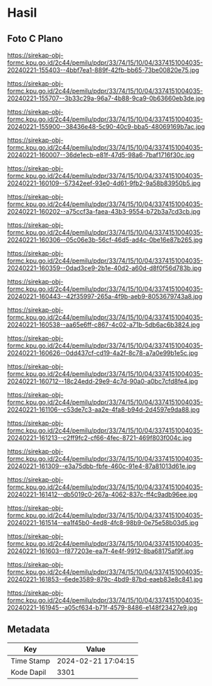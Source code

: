 # Hasil

## Foto C Plano

https://sirekap-obj-formc.kpu.go.id/2c44/pemilu/pdpr/33/74/15/10/04/3374151004035-20240221-155403--4bbf7ea1-889f-42fb-bb65-73be00820e75.jpg

https://sirekap-obj-formc.kpu.go.id/2c44/pemilu/pdpr/33/74/15/10/04/3374151004035-20240221-155707--3b33c29a-96a7-4b88-9ca9-0b63660eb3de.jpg

https://sirekap-obj-formc.kpu.go.id/2c44/pemilu/pdpr/33/74/15/10/04/3374151004035-20240221-155900--38436e48-5c90-40c9-bba5-48069169b7ac.jpg

https://sirekap-obj-formc.kpu.go.id/2c44/pemilu/pdpr/33/74/15/10/04/3374151004035-20240221-160007--36de1ecb-e81f-47d5-98a6-7baf1716f30c.jpg

https://sirekap-obj-formc.kpu.go.id/2c44/pemilu/pdpr/33/74/15/10/04/3374151004035-20240221-160109--57342eef-93e0-4d61-9fb2-9a58b83950b5.jpg

https://sirekap-obj-formc.kpu.go.id/2c44/pemilu/pdpr/33/74/15/10/04/3374151004035-20240221-160202--a75ccf3a-faea-43b3-9554-b72b3a7cd3cb.jpg

https://sirekap-obj-formc.kpu.go.id/2c44/pemilu/pdpr/33/74/15/10/04/3374151004035-20240221-160306--05c06e3b-56cf-46d5-ad4c-0be16e87b265.jpg

https://sirekap-obj-formc.kpu.go.id/2c44/pemilu/pdpr/33/74/15/10/04/3374151004035-20240221-160359--0dad3ce9-2b1e-40d2-a60d-d8f0f56d783b.jpg

https://sirekap-obj-formc.kpu.go.id/2c44/pemilu/pdpr/33/74/15/10/04/3374151004035-20240221-160443--42f35997-265a-4f9b-aeb9-8053679743a8.jpg

https://sirekap-obj-formc.kpu.go.id/2c44/pemilu/pdpr/33/74/15/10/04/3374151004035-20240221-160538--aa65e6ff-c867-4c02-a71b-5db6ac6b3824.jpg

https://sirekap-obj-formc.kpu.go.id/2c44/pemilu/pdpr/33/74/15/10/04/3374151004035-20240221-160626--0dd437cf-cd19-4a2f-8c78-a7a0e99b1e5c.jpg

https://sirekap-obj-formc.kpu.go.id/2c44/pemilu/pdpr/33/74/15/10/04/3374151004035-20240221-160712--18c24edd-29e9-4c7d-90a0-a0bc7cfd8fe4.jpg

https://sirekap-obj-formc.kpu.go.id/2c44/pemilu/pdpr/33/74/15/10/04/3374151004035-20240221-161106--c53de7c3-aa2e-4fa8-b94d-2d4597e9da88.jpg

https://sirekap-obj-formc.kpu.go.id/2c44/pemilu/pdpr/33/74/15/10/04/3374151004035-20240221-161213--c2ff9fc2-cf66-4fec-8721-469f803f004c.jpg

https://sirekap-obj-formc.kpu.go.id/2c44/pemilu/pdpr/33/74/15/10/04/3374151004035-20240221-161309--e3a75dbb-fbfe-460c-91e4-87a81013d61e.jpg

https://sirekap-obj-formc.kpu.go.id/2c44/pemilu/pdpr/33/74/15/10/04/3374151004035-20240221-161412--db5019c0-267a-4062-837c-ff4c9adb96ee.jpg

https://sirekap-obj-formc.kpu.go.id/2c44/pemilu/pdpr/33/74/15/10/04/3374151004035-20240221-161514--ea1f45b0-4ed8-4fc8-98b9-0e75e58b03d5.jpg

https://sirekap-obj-formc.kpu.go.id/2c44/pemilu/pdpr/33/74/15/10/04/3374151004035-20240221-161603--f877203e-ea7f-4e4f-9912-8ba68175af9f.jpg

https://sirekap-obj-formc.kpu.go.id/2c44/pemilu/pdpr/33/74/15/10/04/3374151004035-20240221-161853--6ede3589-879c-4bd9-87bd-eaeb83e8c841.jpg

https://sirekap-obj-formc.kpu.go.id/2c44/pemilu/pdpr/33/74/15/10/04/3374151004035-20240221-161945--a05cf634-b71f-4579-8486-e148f23427e9.jpg


## Metadata

| Key        | Value               |
| ---------- | ------------------- |
| Time Stamp | 2024-02-21 17:04:15 |
| Kode Dapil | 3301                |



